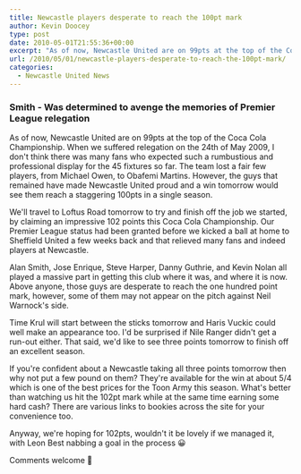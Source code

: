 ```yaml
---
title: Newcastle players desperate to reach the 100pt mark
author: Kevin Doocey
type: post
date: 2010-05-01T21:55:36+00:00
excerpt: "As of now, Newcastle United are on 99pts at the top of the Coca Cola Championship. When we suffered relegation on the 24th of May 2009, I don't think there was many fans who expected such a rumbustious and professional display for the 45 fixtures so far. The team lost a fair few players, from Michael Owen.."
url: /2010/05/01/newcastle-players-desperate-to-reach-the-100pt-mark/
categories:
  - Newcastle United News
---
```


### Smith - Was determined to avenge the memories of Premier League relegation

As of now, Newcastle United are on 99pts at the top of the Coca Cola Championship. When we suffered relegation on the 24th of May 2009, I don't think there was many fans who expected such a rumbustious and professional display for the 45 fixtures so far. The team lost a fair few players, from Michael Owen, to Obafemi Martins. However, the guys that remained have  made Newcastle United proud and a win tomorrow would see them reach a staggering 100pts in a single season.

We'll travel to Loftus Road tomorrow to try and finish off the job we started, by claiming an impressive 102 points this Coca Cola Championship. Our Premier League status had been granted before we kicked a ball at home to Sheffield United a few weeks back and that relieved many fans and indeed players at Newcastle.

Alan Smith, Jose Enrique, Steve Harper, Danny Guthrie, and Kevin Nolan all played a massive part in getting this club where it was, and where it is now. Above anyone, those guys are desperate to reach the one hundred point mark, however, some of them may not appear on the pitch against Neil Warnock's side.

Time Krul will start between the sticks tomorrow and Haris Vuckic could well make an appearance too. I'd be surprised if Nile Ranger didn't get a run-out either. That said, we'd like to see three points tomorrow to finish off an excellent season.

If you're confident about a Newcastle taking all three points tomorrow then why not put a few pound on them? They're available for the win at about 5/4 which is one of the best prices for the Toon Army this season. What's better than watching us hit the 102pt mark while at the same time earning some hard cash? There are various links to bookies across the site for your convenience too.

Anyway, we're hoping for 102pts, wouldn't it be lovely if we managed it, with Leon Best nabbing a goal in the process 😀

Comments welcome 🙂
